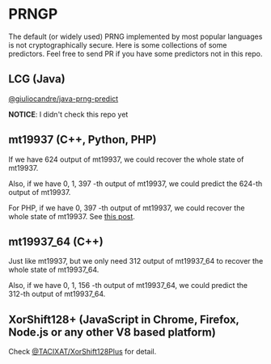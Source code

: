 # PRNGP

The default (or widely used) PRNG implemented by most popular languages is not cryptographically secure. Here is some collections of some predictors. Feel free to send PR if you have some predictors not in this repo.

## LCG (Java)

[@giuliocandre/java-prng-predict](https://github.com/giuliocandre/java-prng-predict)

**NOTICE**: I didn't check this repo yet

## mt19937 (C++, Python, PHP)

If we have 624 output of mt19937, we could recover the whole state of mt19937.

Also, if we have 0, 1, 397 -th output of mt19937, we could predict the 624-th output of mt19937.

For PHP, if we have 0, 397 -th output of mt19937, we could recover the whole state of mt19937. See [this post](https://www.ambionics.io/blog/php-mt-rand-prediction).

## mt19937_64 (C++)

Just like mt19937, but we only need 312 output of mt19937_64 to recover the whole state of mt19937_64.

Also, if we have 0, 1, 156 -th output of mt19937_64, we could predict the 312-th output of mt19937_64.

## XorShift128+ (JavaScript in Chrome, Firefox, Node.js or any other V8 based platform)

Check [@TACIXAT/XorShift128Plus](https://github.com/TACIXAT/XorShift128Plus/blob/master/xs128p.py) for detail.
